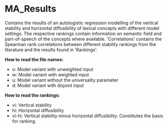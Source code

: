 # MA_Results

Contains the results of an autologistic regression modelling of the vertical stability and horizontal diffusibility of lexical concepts with different model settings. The respective rankings contain information on semantic field and part-of-speech of the concepts where available. 'Correlations' contains the Spearman rank correlations between different stability rankings from the literature and the results found in 'Rankings'.

**How to read the file names:**
 + o: Model variant with unweighted input
 + w: Model variant with weighted input
 + u: Model variant without the universality parameter
 + d: Model variant with disjoint input

**How to read the rankings:**
 + vi: Vertical stability
 + hi: Horizontal diffusibility
 + vi-hi: Vertical stability minus horizontal diffusibility. Constitutes the basis for ranking.
